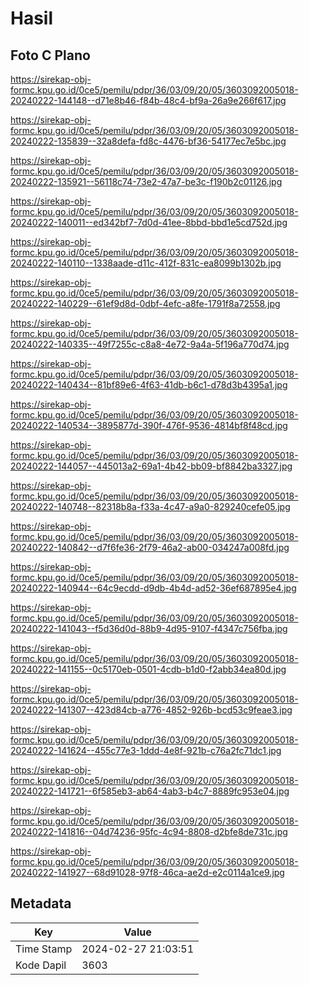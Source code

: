 # Hasil

## Foto C Plano

https://sirekap-obj-formc.kpu.go.id/0ce5/pemilu/pdpr/36/03/09/20/05/3603092005018-20240222-144148--d71e8b46-f84b-48c4-bf9a-26a9e266f617.jpg

https://sirekap-obj-formc.kpu.go.id/0ce5/pemilu/pdpr/36/03/09/20/05/3603092005018-20240222-135839--32a8defa-fd8c-4476-bf36-54177ec7e5bc.jpg

https://sirekap-obj-formc.kpu.go.id/0ce5/pemilu/pdpr/36/03/09/20/05/3603092005018-20240222-135921--56118c74-73e2-47a7-be3c-f190b2c01126.jpg

https://sirekap-obj-formc.kpu.go.id/0ce5/pemilu/pdpr/36/03/09/20/05/3603092005018-20240222-140011--ed342bf7-7d0d-41ee-8bbd-bbd1e5cd752d.jpg

https://sirekap-obj-formc.kpu.go.id/0ce5/pemilu/pdpr/36/03/09/20/05/3603092005018-20240222-140110--1338aade-d11c-412f-831c-ea8099b1302b.jpg

https://sirekap-obj-formc.kpu.go.id/0ce5/pemilu/pdpr/36/03/09/20/05/3603092005018-20240222-140229--61ef9d8d-0dbf-4efc-a8fe-1791f8a72558.jpg

https://sirekap-obj-formc.kpu.go.id/0ce5/pemilu/pdpr/36/03/09/20/05/3603092005018-20240222-140335--49f7255c-c8a8-4e72-9a4a-5f196a770d74.jpg

https://sirekap-obj-formc.kpu.go.id/0ce5/pemilu/pdpr/36/03/09/20/05/3603092005018-20240222-140434--81bf89e6-4f63-41db-b6c1-d78d3b4395a1.jpg

https://sirekap-obj-formc.kpu.go.id/0ce5/pemilu/pdpr/36/03/09/20/05/3603092005018-20240222-140534--3895877d-390f-476f-9536-4814bf8f48cd.jpg

https://sirekap-obj-formc.kpu.go.id/0ce5/pemilu/pdpr/36/03/09/20/05/3603092005018-20240222-144057--445013a2-69a1-4b42-bb09-bf8842ba3327.jpg

https://sirekap-obj-formc.kpu.go.id/0ce5/pemilu/pdpr/36/03/09/20/05/3603092005018-20240222-140748--82318b8a-f33a-4c47-a9a0-829240cefe05.jpg

https://sirekap-obj-formc.kpu.go.id/0ce5/pemilu/pdpr/36/03/09/20/05/3603092005018-20240222-140842--d7f6fe36-2f79-46a2-ab00-034247a008fd.jpg

https://sirekap-obj-formc.kpu.go.id/0ce5/pemilu/pdpr/36/03/09/20/05/3603092005018-20240222-140944--64c9ecdd-d9db-4b4d-ad52-36ef687895e4.jpg

https://sirekap-obj-formc.kpu.go.id/0ce5/pemilu/pdpr/36/03/09/20/05/3603092005018-20240222-141043--f5d36d0d-88b9-4d95-9107-f4347c756fba.jpg

https://sirekap-obj-formc.kpu.go.id/0ce5/pemilu/pdpr/36/03/09/20/05/3603092005018-20240222-141155--0c5170eb-0501-4cdb-b1d0-f2abb34ea80d.jpg

https://sirekap-obj-formc.kpu.go.id/0ce5/pemilu/pdpr/36/03/09/20/05/3603092005018-20240222-141307--423d84cb-a776-4852-926b-bcd53c9feae3.jpg

https://sirekap-obj-formc.kpu.go.id/0ce5/pemilu/pdpr/36/03/09/20/05/3603092005018-20240222-141624--455c77e3-1ddd-4e8f-921b-c76a2fc71dc1.jpg

https://sirekap-obj-formc.kpu.go.id/0ce5/pemilu/pdpr/36/03/09/20/05/3603092005018-20240222-141721--6f585eb3-ab64-4ab3-b4c7-8889fc953e04.jpg

https://sirekap-obj-formc.kpu.go.id/0ce5/pemilu/pdpr/36/03/09/20/05/3603092005018-20240222-141816--04d74236-95fc-4c94-8808-d2bfe8de731c.jpg

https://sirekap-obj-formc.kpu.go.id/0ce5/pemilu/pdpr/36/03/09/20/05/3603092005018-20240222-141927--68d91028-97f8-46ca-ae2d-e2c0114a1ce9.jpg


## Metadata

| Key        | Value               |
| ---------- | ------------------- |
| Time Stamp | 2024-02-27 21:03:51 |
| Kode Dapil | 3603                |



